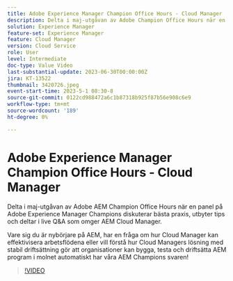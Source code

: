 ```yaml
---
title: Adobe Experience Manager Champion Office Hours - Cloud Manager
description: Delta i maj-utgåvan av Adobe Champion Office Hours när en panel på Adobe Experience Manager Champions diskuterar bästa praxis, delar tips och deltar i live-frågor runt AEM Cloud Manager. Om du är ny på AEM kan du få en fråga om hur Cloud Manager kan effektivisera dina arbetsflöden eller vill förstå hur Cloud Managers out of the box build pipeline och stabil driftsättning gör det möjligt för organisationer att bygga, testa och driftsätta AEM program till i molnet automatiskt har våra AEM Champions svaren!
solution: Experience Manager
feature-set: Experience Manager
feature: Cloud Manager
version: Cloud Service
role: User
level: Intermediate
doc-type: Value Video
last-substantial-update: 2023-06-30T00:00:00Z
jira: KT-13522
thumbnail: 3420726.jpeg
event-start-time: 2023-5-1 08:30-8
source-git-commit: 0122cd988472a6c1b87318b925f87b56e908c6e9
workflow-type: tm+mt
source-wordcount: '189'
ht-degree: 0%

---
```



# Adobe Experience Manager Champion Office Hours - Cloud Manager

Delta i maj-utgåvan av Adobe AEM Champion Office Hours när en panel på Adobe Experience Manager Champions diskuterar bästa praxis, utbyter tips och deltar i live Q&amp;A som omger AEM Cloud Manager.

Vare sig du är nybörjare på AEM, har en fråga om hur Cloud Manager kan effektivisera arbetsflödena eller vill förstå hur Cloud Managers lösning med stabil driftsättning gör att organisationer kan bygga, testa och driftsätta AEM program i molnet automatiskt har våra AEM Champions svaren!

>[!VIDEO](https://video.tv.adobe.com/v/3420726/?learn=on)
